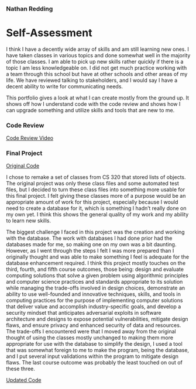 ### Nathan Redding

# Self-Assessment

I think I have a decently wide array of skills and am still learning new ones. I have taken classes in various topics and done somewhat well in the majority of those classes. I am able to pick up new skills rather quickly if there is a topic I am less knowledgeable on. I did not get much practice working with a team through this school but have at other schools and other areas of my life. We have reviewed talking to stakeholders, and I would say I have a decent ability to write for communicating needs.

This portfolio gives a look at what I can create mostly from the ground up. It shows off how I understand code with the code review and shows how I can upgrade something and utilize skills and tools that are new to me.

### Code Review

[Code Review Video](https://github.com/nathanr90/nathanr90.github.io/blob/main/CS%20499%20Milestone%20One%20Nathan%20Redding.mp4)

### Final Project

[Original Code](https://github.com/nathanr90/nathanr90.github.io/tree/main/CS%20320%20Project%201%20Nathan%20Redding)

I chose to remake a set of classes from CS 320 that stored lists of objects. The original project was only these class files and some automated test files, but I decided to turn these class files into something more usable for this final project. I felt giving these classes more of a purpose would be an appropriate amount of work for this project, especially because I would need to create a database for it, which is something I hadn’t really done on my own yet. I think this shows the general quality of my work and my ability to learn new skills.

The biggest challenge I faced in this project was the creation and working with the database. The work with databases I had done prior had the databases made for me, so making one on my own was a bit daunting. However, as I went through the steps I felt I was more prepared than I originally thought and was able to make something I feel is adequate for the database enhancement required. I think this project mostly touches on the third, fourth, and fifth course outcomes, those being: design and evaluate computing solutions that solve a given problem using algorithmic principles and computer science practices and standards appropriate to its solution while managing the trade-offs involved in design choices, demonstrate an ability to use well-founded and innovative techniques, skills, and tools in computing practices for the purpose of implementing computer solutions that deliver value and accomplish industry-specific goals, and develop a security mindset that anticipates adversarial exploits in software architecture and designs to expose potential vulnerabilities, mitigate design flaws, and ensure privacy and enhanced security of data and resources.  The trade-offs I encountered were that I moved away from the original thought of using the classes mostly unchanged to making them more appropriate for use with the database to simplify the design, I used a tool that was somewhat foreign to me to make the program, being the database, and I put several input validations within the program to mitigate design flaws. The last course outcome was probably the least touched on out of these three.

[Updated Code](https://github.com/nathanr90/nathanr90.github.io/tree/main/CS%20499%20Final%20Project%20Nathan%20Redding)
